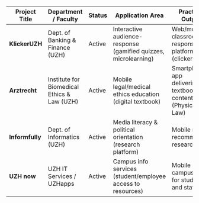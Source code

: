 | Project Title   | Department / Faculty                       | Status | Application Area                                           | Practical Output                                           | University Role | Source |
|----------------|---------------------------------------------|--------|------------------------------------------------------------|------------------------------------------------------------|-----------------|--------|
| **KlickerUZH**  | Dept. of Banking & Finance (UZH)           | Active | Interactive audience-response (gamified quizzes, microlearning) | Web/mobile classroom response platform (clicker app)       | Lead            | [Link](https://klicker.uzh.ch) |
| **Arztrecht**   | Institute for Biomedical Ethics & Law (UZH)| Active | Mobile legal/medical ethics education (digital textbook)   | Smartphone app delivering textbook content (Physician Law) | Lead            | [Link](https://www.arztrecht.ch) |
| **Informfully** | Dept. of Informatics (UZH)                 | Active | Media literacy & political orientation (research platform) | Mobile news recommender research app                       | Lead            | [Link](https://www.ifi.uzh.ch/en/research/people/person/zehle.html) |
| **UZH now**     | UZH IT Services / UZHapps                  | Active | Campus info services (student/employee access to resources)| Mobile campus app for students and staff                   | Lead            | [Link](https://www.zi.uzh.ch/en/produkte/uzhnow.html) |
